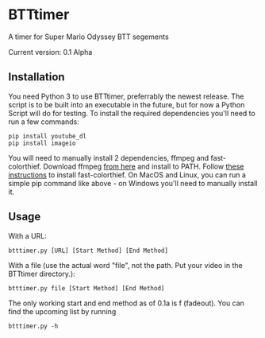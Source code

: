 # BTTtimer
A timer for Super Mario Odyssey BTT segements

Current version: 0.1 Alpha

## Installation
You need Python 3 to use BTTtimer, preferrably the newest release.
The script is to be built into an executable in the future, but for now a Python Script will do for testing.
To install the required dependencies you'll need to run a few commands:
```
pip install youtube_dl
pip install imageio
```
You will need to manually install 2 dependencies, ffmpeg and fast-colorthief.
Download ffmpeg [from here](https://ffmpeg.org/download.html) and install to PATH.
Follow [these instructions](https://github.com/bedapisl/fast-colorthief) to install fast-colorthief. On MacOS and Linux, you can run a simple pip command like above - on Windows you'll need to manually install it.

## Usage
With a URL:
```
btttimer.py [URL] [Start Method] [End Method]
```

With a file (use the actual word "file", not the path. Put your video in the BTTtimer directory.):
```
btttimer.py file [Start Method] [End Method]
```

The only working start and end method as of 0.1a is f (fadeout). You can find the upcoming list by running
```
btttimer.py -h
```
